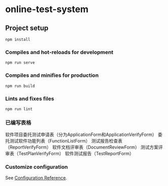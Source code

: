 # online-test-system

## Project setup
```
npm install
```

### Compiles and hot-reloads for development
```
npm run serve
```

### Compiles and minifies for production
```
npm run build
```

### Lints and fixes files
```
npm run lint
```
### 已编写表格
软件项目委托测试申请表（分为ApplicationForm和ApplicationVerifyForm）
委托测试软件功能列表（FunctionListForm）
测试报告检查表（ReportVerifyForm）
软件文档评审表（DocumentReviewForm）
测试方案评审表（TestPlanVerifyForm）
软件测试报告（TestReportForm）

### Customize configuration
See [Configuration Reference](https://cli.vuejs.org/config/).
